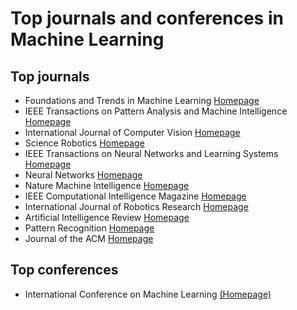 # Top journals and conferences in Machine Learning
## Top journals
* Foundations and Trends in Machine Learning [Homepage](https://www.nowpublishers.com/MAL)
* IEEE Transactions on Pattern Analysis and Machine Intelligence [Homepage](https://ieeexplore.ieee.org/xpl/RecentIssue.jsp?punumber=34)
* International Journal of Computer Vision [Homepage](https://www.springer.com/journal/11263)
* Science Robotics [Homepage](https://www.science.org/journal/scirobotics)
* IEEE Transactions on Neural Networks and Learning Systems [Homepage](https://ieeexplore.ieee.org/xpl/RecentIssue.jsp?punumber=5962385)
* Neural Networks [Homepage](https://www.sciencedirect.com/journal/neural-networks)
* Nature Machine Intelligence [Homepage](https://www.nature.com/natmachintell/)
* IEEE Computational Intelligence Magazine [Homepage](https://ieeexplore.ieee.org/xpl/aboutJournal.jsp?punumber=10207)
* International Journal of Robotics Research [Homepage](https://journals.sagepub.com/home/ijr)
* Artificial Intelligence Review [Homepage](https://www.springer.com/journal/10462)
* Pattern Recognition [Homepage](https://www.sciencedirect.com/journal/pattern-recognition)
* Journal of the ACM [Homepage](https://dl.acm.org/journal/jacm)

## Top conferences
* International Conference on Machine Learning [(Homepage)](https://icml.cc/)
